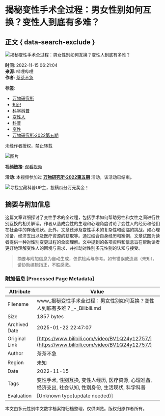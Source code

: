 # 揭秘变性手术全过程：男女性别如何互换？变性人到底有多难？

## 正文 { data-search-exclude }


![揭秘变性手术全过程：男女性别如何互换？变性人到底有多难？](https://i1.hdslb.com/bfs/archive/c9c69245fce615377f489fa225a8b55e185d5282.jpg@518w_290h_1c_!web-video-share-cover.webp)

**时间**: 2022-11-15 06:21:04  
**来源**: 哔哩哔哩  
**作者**: [茶茶不急](https://space.bilibili.com/1322966135)  

**标签**: 
- [万物研究所](https://m.bilibili.com/topic-detail?topic_id=11463&topic_name=%E4%B8%87%E7%89%A9%E7%A0%94%E7%A9%B6%E6%89%80&spm_id_from=333.788.top.function_card.click)
- [知识](https://www.bilibili.com/v/knowledge/)
- [科学科普](https://www.bilibili.com/v/knowledge/science)
- [变性人](https://search.bilibili.com/all?keyword=%E5%8F%98%E6%80%A7%E4%BA%BA&from_source=video_tag)
- [科普](https://search.bilibili.com/all?keyword=%E7%A7%91%E6%99%AE&from_source=video_tag)
- [变性](https://search.bilibili.com/all?keyword=%E5%8F%98%E6%80%A7&from_source=video_tag)
- [万物研究所·2022第五期](https://search.bilibili.com/all?keyword=%E4%B8%87%E7%89%A9%E7%A0%94%E7%A9%B6%E6%89%80%C2%B72022%E7%AC%AC%E4%BA%94%E6%9C%9F&from_source=video_tag)

未经作者授权，禁止转载

![图片](https://i2.hdslb.com/bfs/face/cb8366ed44185d3fa2c19deede940eb42c3f0cef.jpg@96w.webp)

**视频链接**: [观看视频](https://www.bilibili.com/video/BV1kp4y1P7F2)

**活动**: 本视频参加过 **[万物研究所·2022第五期](https://m.bilibili.com/topic-detail?topic_id=11463&topic_name=%E4%B8%87%E7%89%A9%E7%A0%94%E7%A9%B6%E6%89%80&spm_id_from=333.788.top.function_card.click)** 活动，该活动已结束。

![寻找宝藏科普UP主，投稿瓜分万元奖金！](https://i0.hdslb.com/bfs/activity-plat/52738bf04260501be1b7939b5fe76ee1800e37d5.jpg@640w_200h_!web-video-activity-cover.webp)
<!-- tcd_original_link https://www.bilibili.com/video/BV1Q24y12757/ -->


## 摘要与附加信息

<!-- tcd_abstract -->
这篇文章详细探讨了变性手术的全过程，包括手术如何帮助男性和女性之间进行性别互换的相关解读。作者从造成变性的生理和心理角度讨论了变性人的经历和他们在社会中的存活现状。此外，文章还涉及变性手术的复杂性和面临的挑战，如心理准备、经济支出以及医疗资源的获取等。通过结合自身经历和案例，文章试图为读者提供一种对性别变更过程的全面理解。文中提到的各项资料和信息旨在帮助读者更好地理解变性人的困境与需求，并推动对性别多元性别的认知与接受。
<!-- tcd_abstract_end -->

> 摘要与附加信息为自动生成，仅供检索与参考。如有错误或遗漏（未知），请协助编辑指正，不胜感激。

### 附加信息 [Processed Page Metadata]

| Attribute       | Value                                  |
|-----------------|----------------------------------------|
| Filename        | www_揭秘变性手术全过程：男女性别如何互换？变性人到底有多难？_-_Bilibili.md                             |
| Size            | 1857 bytes                           |
| Archived Date   | 2025-01-22 22:47:07                             |
| Original Link   | [https://www.bilibili.com/video/BV1Q24y12757/](https://www.bilibili.com/video/BV1Q24y12757/)                       |
| Author          | 茶茶不急                               |
| Region          | 未知                               |
| Date            | 2022-11-15                                 |
| Tags            | 变性手术, 性别互换, 变性人经历, 医疗资源, 心理准备, 经济支出, 社会认知, 性别身份, 生活现状, 科学科普                                 |
| Evaluation            | [Unknown type(update needed)]                                 |
<!-- tcd_table_end -->

本文由多元性别中文数字档案馆归档整理，仅供浏览。版权归原作者所有。
